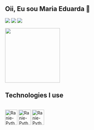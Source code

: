 ## Oii, Eu sou Maria Eduarda 👋

<a href="https://www.instagram.com/dudapazsl/" target="_blank"><img src="https://img.shields.io/badge/-Instagram-%23E4405F?style=for-the-badge&logo=instagram&logoColor=white" target="_blank"></a>
  <a href = "mailto:mariaeduardapaulino2016@gmail.com"><img src="https://img.shields.io/badge/-Gmail-%23333?style=for-the-badge&logo=gmail&logoColor=red" target="_blank"></a>
  <a href="https://www.linkedin.com/in/maria-eduarda-b25314181/" target="_blank"><img src="https://img.shields.io/badge/-LinkedIn-%230077B5?style=for-the-badge&logo=linkedin&logoColor=white" target="_blank"></a> 

<a href="https://github.com/Maria-Eduarda-silva18/github-readme-stats">
  <img height=180 align="center" src="https://github-readme-stats.vercel.app/api?username=Maria-Eduarda-silva18&show_icons=true&theme=radical" />
</a>

## Technologies I use
<div style="display: inline_block"><br>
  <img align="center" alt="Ranie-Python" height="50" width="40"                                                     src="https://cdn.jsdelivr.net/gh/devicons/devicon@latest/icons/html5/html5-original-wordmark.svg" /> 
  <img  align="center" alt="Ranie-Python" height="50" width="40" src="https://cdn.jsdelivr.net/gh/devicons/devicon@latest/icons/css3/css3-original-wordmark.svg" />    
  <img  align="center" alt="Ranie-Python" height="50" width="40" src="https://cdn.jsdelivr.net/gh/devicons/devicon@latest/icons/javascript/javascript-original.svg" />
          
